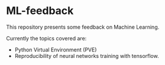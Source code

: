 # ML-feedback

This repository presents some feedback on Machine Learning.

Currently the topics covered are:
- Python Virtual Environment (PVE) 
- Reproducibility of neural networks training with tensorflow.
